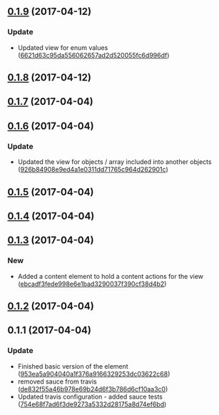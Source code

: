 <a name="0.1.9"></a>
## [0.1.9](https://github.com/advanced-rest-client/json-table/compare/0.1.7...v0.1.9) (2017-04-12)


### Update

* Updated view for enum values ([6621d63c95da556062657ad2d520055fc6d996df](https://github.com/advanced-rest-client/json-table/commit/6621d63c95da556062657ad2d520055fc6d996df))



<a name="0.1.8"></a>
## [0.1.8](https://github.com/advanced-rest-client/json-table/compare/0.1.7...v0.1.8) (2017-04-12)




<a name="0.1.7"></a>
## [0.1.7](https://github.com/advanced-rest-client/json-table/compare/0.1.6...v0.1.7) (2017-04-04)




<a name="0.1.6"></a>
## [0.1.6](https://github.com/advanced-rest-client/json-table/compare/0.1.4...v0.1.6) (2017-04-04)


### Update

* Updated the view for objects / array included into another objects ([926b84908e9ed4a1e0311dd71765c964d262901c](https://github.com/advanced-rest-client/json-table/commit/926b84908e9ed4a1e0311dd71765c964d262901c))



<a name="0.1.5"></a>
## [0.1.5](https://github.com/advanced-rest-client/json-table/compare/0.1.4...v0.1.5) (2017-04-04)




<a name="0.1.4"></a>
## [0.1.4](https://github.com/advanced-rest-client/json-table/compare/0.1.3...v0.1.4) (2017-04-04)




<a name="0.1.3"></a>
## [0.1.3](https://github.com/advanced-rest-client/json-table/compare/0.1.1...v0.1.3) (2017-04-04)


### New

* Added a content element to hold a content actions for the view ([ebcadf3fede998e6e1bad3290037f390cf38d4b2](https://github.com/advanced-rest-client/json-table/commit/ebcadf3fede998e6e1bad3290037f390cf38d4b2))



<a name="0.1.2"></a>
## [0.1.2](https://github.com/advanced-rest-client/json-table/compare/0.1.1...v0.1.2) (2017-04-04)




<a name="0.1.1"></a>
## 0.1.1 (2017-04-04)


### Update

* Finished basic version of the element ([953ea5a904040a1f376a9166329253dc03622c68](https://github.com/advanced-rest-client/json-table/commit/953ea5a904040a1f376a9166329253dc03622c68))
* removed sauce from travis ([de832f55a46b978e69b24d6f3b786d6cf10aa3c0](https://github.com/advanced-rest-client/json-table/commit/de832f55a46b978e69b24d6f3b786d6cf10aa3c0))
* Updated travis configuration - added sauce tests ([754e68f7ad6f3de9273a5332d28175a8d74ef6bd](https://github.com/advanced-rest-client/json-table/commit/754e68f7ad6f3de9273a5332d28175a8d74ef6bd))



